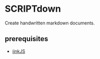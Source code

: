 # SCRIPTdown

Create handwritten markdown documents.

## prerequisites

- [iinkJS](https://github.com/MyScript/iinkJS)
